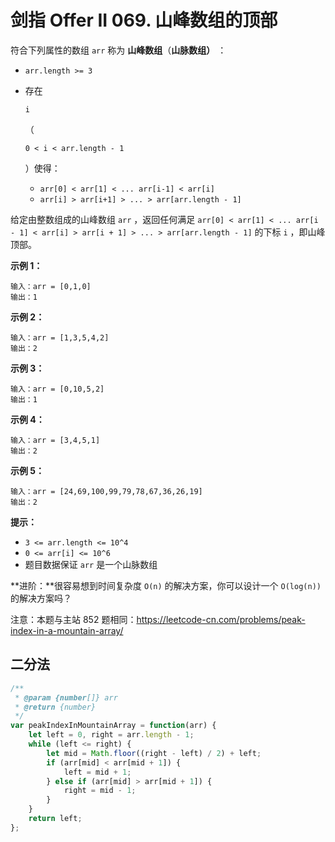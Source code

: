 # 剑指 Offer II 069. 山峰数组的顶部

符合下列属性的数组 `arr` 称为 **山峰数组**（**山脉数组）** ：

- `arr.length >= 3`

- 存在

     

    ```
    i
    ```

    （

    ```
    0 < i < arr.length - 1
    ```

    ）使得：

    - `arr[0] < arr[1] < ... arr[i-1] < arr[i]`
    - `arr[i] > arr[i+1] > ... > arr[arr.length - 1]`

给定由整数组成的山峰数组 `arr` ，返回任何满足 `arr[0] < arr[1] < ... arr[i - 1] < arr[i] > arr[i + 1] > ... > arr[arr.length - 1]` 的下标 `i` ，即山峰顶部。

 

**示例 1：**

```
输入：arr = [0,1,0]
输出：1
```

**示例 2：**

```
输入：arr = [1,3,5,4,2]
输出：2
```

**示例 3：**

```
输入：arr = [0,10,5,2]
输出：1
```

**示例 4：**

```
输入：arr = [3,4,5,1]
输出：2
```

**示例 5：**

```
输入：arr = [24,69,100,99,79,78,67,36,26,19]
输出：2
```

 

**提示：**

- `3 <= arr.length <= 10^4`
- `0 <= arr[i] <= 10^6`
- 题目数据保证 `arr` 是一个山脉数组

 

**进阶：**很容易想到时间复杂度 `O(n)` 的解决方案，你可以设计一个 `O(log(n))` 的解决方案吗？

 

注意：本题与主站 852 题相同：https://leetcode-cn.com/problems/peak-index-in-a-mountain-array/

## 二分法

```js
/**
 * @param {number[]} arr
 * @return {number}
 */
var peakIndexInMountainArray = function(arr) {
    let left = 0, right = arr.length - 1;
    while (left <= right) {
        let mid = Math.floor((right - left) / 2) + left;
        if (arr[mid] < arr[mid + 1]) {
            left = mid + 1;
        } else if (arr[mid] > arr[mid + 1]) {
            right = mid - 1;
        }
    }
    return left;
};
```

